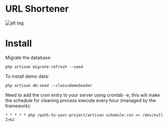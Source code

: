 # URL Shortener

![alt tag](https://styleci.io/repos/88567656/shield?branch=master)

# Install

Migrate the database:

```shell
php artisan migrate:refresh --seed
```

To install demo data:

```shell
php artisan db:seed --class=DemoSeeder
```

Need to add the cron entry to your server using crontab -e, this will make the schedule for cleaning process execute every hour (managed by the framework):

```
* * * * * php /path-to-your-project/artisan schedule:run >> /dev/null 2>&1
```